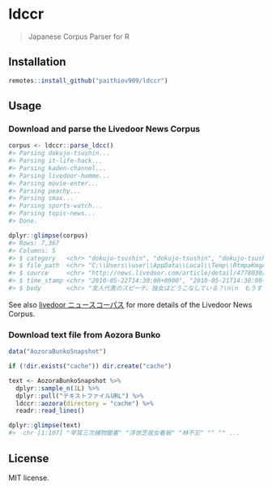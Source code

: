 
<!-- README.md is generated from README.Rmd. Please edit that file -->

# ldccr

<!-- badges: start -->
<!-- badges: end -->

> Japanese Corpus Parser for R

## Installation

``` r
remotes::install_github("paithiov909/ldccr")
```

## Usage

### Download and parse the Livedoor News Corpus

``` r
corpus <- ldccr::parse_ldcc()
#> Parsing dokujo-tsushin...
#> Parsing it-life-hack...
#> Parsing kaden-channel...
#> Parsing livedoor-homme...
#> Parsing movie-enter...
#> Parsing peachy...
#> Parsing smax...
#> Parsing sports-watch...
#> Parsing topic-news...
#> Done.

dplyr::glimpse(corpus)
#> Rows: 7,367
#> Columns: 5
#> $ category   <chr> "dokujo-tsushin", "dokujo-tsushin", "dokujo-tsushin", "doku~
#> $ file_path  <chr> "C:\\Users\\user\\AppData\\Local\\Temp\\RtmpaKmgAY/text/dok~
#> $ source     <chr> "http://news.livedoor.com/article/detail/4778030/", "http:/~
#> $ time_stamp <chr> "2010-05-22T14:30:00+0900", "2010-05-21T14:30:00+0900", "20~
#> $ body       <chr> "友人代表のスピーチ、独女はどうこなしている？\n\n　もうすぐ~
```

See also [livedoor
ニュースコーパス](https://www.rondhuit.com/download.html#ldcc) for more
details of the Livedoor News Corpus.

### Download text file from Aozora Bunko

``` r
data("AozoraBunkoSnapshot")

if (!dir.exists("cache")) dir.create("cache")

text <- AozoraBunkoSnapshot %>%
  dplyr::sample_n(1L) %>%
  dplyr::pull("テキストファイルURL") %>%
  ldccr::aozora(directory = "cache") %>%
  readr::read_lines()

dplyr::glimpse(text)
#>  chr [1:107] "早耳三次捕物聞書" "浮世芝居女看板" "林不忘" "" "" ...
```

## License

MIT license.
